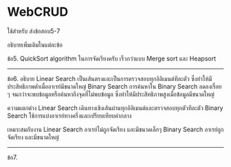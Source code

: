 # WebCRUD
ใช้สำหรับ ส่งข้อสอบ5-7

อธิบายเพิ่มเติมในแต่ละข้อ

ข้อ5. QuickSort algorithm ในการจัดเรียงครับ เร็วกว่าแบบ Merge sort และ Heapsort

-------------------------------------
ข้อ6.
อธิบาย
Linear Search  เป็นเส้นตรงและเป็นการตรวจสอบทุกอิลิเมนต์ทีละตัว ซึ่งทำให้มีประสิทธิภาพต่ำเมื่ออาเรย์มีขนาดใหญ่
Binary Search  การค้นหาใน Binary Search ลดลงเรื่อย ๆ จนกว่าจะพบข้อมูลหรือค้นหาถึงจุดที่ไม่พบข้อมูล ซึ่งทำให้มีประสิทธิภาพสูงเมื่อข้อมูลมีขนาดใหญ่

ความแตกต่าง
Linear Search เดินทางเชิงเส้นผ่านทุกอิลิเมนต์และตรวจสอบทุกตัวทีละตัว
Binary Search ใช้การแบ่งอาเรย์ทางครึ่งและเปรียบเทียบค่ากลาง

เหมาะสมกับงาน
Linear Search อาเรย์ไม่ถูกจัดเรียง และมีขนาดเล็กๆ
Binary Search อาเรย์ถูกจัดเรียง และมีขนาดใหญ่

-------------------------------------
ข้อ7.
